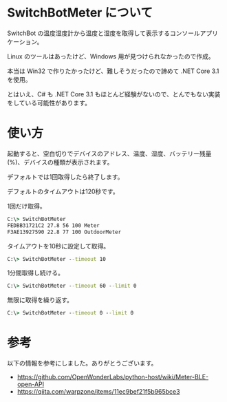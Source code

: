 # SwitchBotMeter について

SwitchBot の温度湿度計から温度と湿度を取得して表示するコンソールアプリケーション。

Linux のツールはあったけど、Windows 用が見つけられなかったので作成。


本当は Win32 で作りたかったけど、難しそうだったので諦めて .NET Core 3.1 を使用。

とはいえ、C# も .NET Core 3.1 もほとんど経験がないので、とんでもない実装をしている可能性があります。

# 使い方

起動すると、空白切りでデバイスのアドレス、温度、湿度、バッテリー残量(%)、デバイスの種類が表示されます。

デフォルトでは1回取得したら終了します。

デフォルトのタイムアウトは120秒です。

1回だけ取得。
```cmd
C:\> SwitchBotMeter
FEDBB31721C2 27.8 56 100 Meter
F3AE13927590 22.8 77 100 OutdoorMeter
```

タイムアウトを10秒に設定して取得。
```cmd
C:\> SwitchBotMeter --timeout 10
```

1分間取得し続ける。
```cmd
C:\> SwitchBotMeter --timeout 60 --limit 0
```

無限に取得を繰り返す。
```cmd
C:\> SwitchBotMeter --timeout 0 --limit 0
```

# 参考

以下の情報を参考にしました。ありがとうございます。

- https://github.com/OpenWonderLabs/python-host/wiki/Meter-BLE-open-API
- https://qiita.com/warpzone/items/11ec9bef21f5b965bce3

